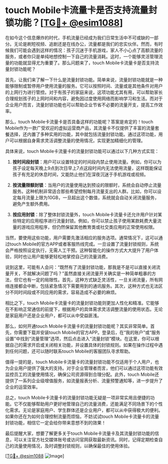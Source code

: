 # touch Mobile卡流量卡是否支持流量封锁功能？[[TG💪+ @esim1088](https://t.me/s/esim1088)]

在如今这个信息爆炸的时代，手机流量已经成为我们日常生活中不可或缺的一部分。无论是刷短视频、追剧还是在线办公，流量都是我们的忠实伙伴。然而，有时候我们可能会遇到这样的情况：孩子沉迷于手机游戏，家人不小心点了高额流量的服务，或者你只是单纯地想控制一下自己的流量消耗。这时，一个能够灵活管理流量的功能就显得尤为重要了。那么问题来了，touch Mobile卡流量卡是否支持流量封锁功能呢？

首先，让我们来了解一下什么是流量封锁功能。简单来说，流量封锁功能就是一种能够限制或暂停用户使用流量的服务。它可以按照时间、流量或是其他条件对用户的上网行为进行管控。对于有孩子的家庭来说，这项功能尤其有用，可以帮助家长合理规划孩子的上网时间和内容，避免因过度使用网络而影响学习和生活。而对于企业用户而言，流量封锁功能也可以帮助企业节省不必要的流量开支，提高工作效率。

那么，touch Mobile卡流量卡是否具备这样的功能呢？答案是肯定的！touch Mobile作为一款广受欢迎的虚拟运营商产品，其流量卡不仅提供了丰富的流量套餐选择，还内置了多种实用的功能，其中就包括流量封锁功能。通过这项功能，用户可以根据自身需求灵活调整流量的使用情况，实现更加精细化的管理。

具体来说，touch Mobile卡流量卡的流量封锁功能可以通过以下几种方式实现：

1. **按时间段封锁**：用户可以设置特定的时间段内禁止使用流量。例如，你可以为孩子设定每天晚上9点到次日早上7点这段时间内无法使用流量，这样既能保证孩子有充足的休息时间，又能防止他们在深夜沉迷于手机游戏或视频。

2. **按流量限额封锁**：当用户的流量使用达到预设的限额时，系统会自动停止流量服务。这种机制非常适合那些希望控制每月流量支出的人群。比如，你可以设定每月流量上限为10GB，一旦超出这个数值，系统就会自动关闭流量服务，避免产生额外费用。

3. **按应用封锁**：除了整体封锁流量外，touch Mobile卡流量卡还允许用户针对某些特定的应用程序进行流量封锁。例如，你可以禁止孩子使用某款耗费大量流量的游戏应用程序，但仍然保留其他教育类或社交类应用的正常使用权限。

当然，要使用这些功能，用户需要先激活相应的服务选项。通常情况下，这可以通过touch Mobile的官方APP或者客服热线完成。一旦设置了流量封锁规则，系统会严格按照设定执行，无需人工干预。这种智能化的操作方式大大提升了用户体验，同时也让用户能够更轻松地掌控自己的流量消费。

说到这里，可能有人会问：“既然有了流量封锁功能，那我是不是可以直接关闭流量开关，不就解决问题了吗？”虽然直接关闭流量开关确实是一种简单粗暴的方法，但它也有一定的局限性。首先，这种方式缺乏灵活性，一旦关闭流量，所有网络连接都会中断，包括紧急情况下需要用到的通讯服务。其次，这种方式也无法区分不同时间段或不同应用的需求，容易造成不必要的麻烦。

相比之下，touch Mobile卡流量卡的流量封锁功能则更加人性化和精准。它能够在不影响正常通信的前提下，根据用户的具体需求灵活调整流量的使用状态。无论是家庭用户还是企业用户，都可以从中受益匪浅。

那么，如何开通touch Mobile卡流量卡的流量封锁功能呢？其实非常简单。首先，你需要下载并安装touch Mobile的官方APP。登录后，在“我的账户”或“服务设置”中找到“流量管理”选项，然后点击进入“流量封锁”模块。在这里，你可以根据自己的需求开启或关闭相关功能，并设置具体的封锁规则。如果在操作过程中遇到任何问题，还可以随时联系touch Mobile的客服团队寻求帮助。

值得一提的是，touch Mobile卡流量卡的流量封锁功能不仅适用于个人用户，也为企业用户提供了强大的支持。对于企业管理者而言，他们可以通过这项功能有效监控员工的流量使用情况，确保公司资源得到合理分配。此外，touch Mobile还提供了一系列企业级增值服务，如流量报表分析、流量预警通知等，进一步提升了企业的运营效率。

总之，touch Mobile卡流量卡的流量封锁功能无疑是一项非常实用且便捷的功能。它不仅能够帮助用户更好地管理自己的流量消费，还能满足不同场景下的个性化需求。无论是家庭用户、学生群体还是企业用户，都可以从中获得极大的便利。如果你还在为如何合理控制流量而烦恼，不妨试试touch Mobile卡流量卡的流量封锁功能，相信它一定会给你带来意想不到的效果！

最后提醒大家，想要了解更多关于touch Mobile卡流量卡及其流量封锁功能的信息，可以关注官方社交媒体账号或访问官网获取最新资讯。同时，记得定期检查自己的流量使用情况，及时调整封锁规则，以确保最佳的使用体验。

[[TG💪+ @esim1088](https://t.me/s/esim1088) ![Image](https://i.postimg.cc/4NQfJmqS/Snipaste-2025-05-13-00-14-12.png)]